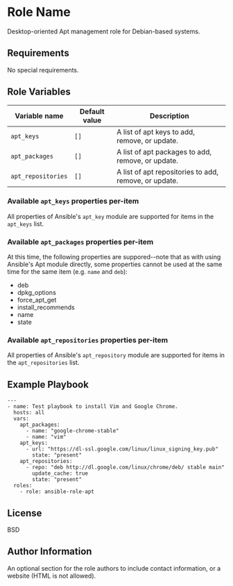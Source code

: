 # Role Name

Desktop-oriented Apt management role for Debian-based systems.

## Requirements

No special requirements.

## Role Variables

| Variable name      | Default value | Description |
|--------------------|---------------|-------------|
| `apt_keys`         | `[]` | A list of apt keys to add, remove, or update. |
| `apt_packages`     | `[]` | A list of apt packages to add, remove, or update. |
| `apt_repositories` | `[]` | A list of apt repositories to add, remove, or update. |

### Available `apt_keys` properties per-item

All properties of Ansible's `apt_key` module are supported for items in the
`apt_keys` list.

### Available `apt_packages` properties per-item

At this time, the following properties are suppored--note that as with using
Ansible's Apt module directly, some properties cannot be used at the same time
for the same item (e.g. `name` and `deb`):

  - deb
  - dpkg_options
  - force_apt_get
  - install_recommends
  - name
  - state

### Available `apt_repositories` properties per-item

All properties of Ansible's `apt_repository` module are supported for items
in the `apt_repositories` list.

## Example Playbook

    ---
    - name: Test playbook to install Vim and Google Chrome.
      hosts: all
      vars:
        apt_packages:
          - name: "google-chrome-stable"
          - name: "vim"
        apt_keys:
          - url: "https://dl-ssl.google.com/linux/linux_signing_key.pub"
            state: "present"
        apt_repositories:
          - repo: "deb http://dl.google.com/linux/chrome/deb/ stable main"
            update_cache: true
            state: "present"
      roles:
        - role: ansible-role-apt

License
-------

BSD

Author Information
------------------

An optional section for the role authors to include contact information, or a
website (HTML is not allowed).
